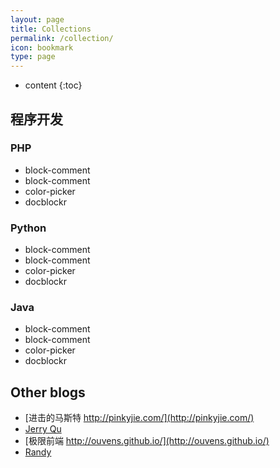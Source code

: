 ```yaml
---
layout: page
title: Collections
permalink: /collection/
icon: bookmark
type: page
---
```

* content
{:toc}
## 程序开发

### PHP

- block-comment
- block-comment
- color-picker
- docblockr

### Python

* block-comment
* block-comment
* color-picker
* docblockr
### Java
* block-comment
* block-comment
* color-picker
* docblockr
## Other blogs
* [进击的马斯特 http://pinkyjie.com/](http://pinkyjie.com/)	
* [Jerry Qu](https://imququ.com/)
* [极限前端 http://ouvens.github.io/](http://ouvens.github.io/)
* [Randy](http://djyde.github.io/)